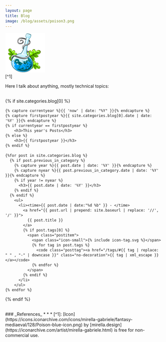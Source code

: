 ```yaml
---
layout: page
title: Blog
image: /blog/assets/poison3.png
---
```


![](/blog/assets/poison3.png)
<br>
[^1]

Here I talk about anything, mostly technical topics:

<br>
<section>
  {% if site.categories.blog[0] %}

    {% capture currentyear %}{{ 'now' | date: "%Y" }}{% endcapture %}
    {% capture firstpostyear %}{{ site.categories.blog[0].date | date: '%Y' }}{% endcapture %}
    {% if currentyear == firstpostyear %}
        <h3>This year's Posts</h3>
    {% else %}  
        <h3>{{ firstpostyear }}</h3>
    {% endif %}

    {%for post in site.categories.blog %}
      {% if post.previous_in_category %}
        {% capture year %}{{ post.date | date: '%Y' }}{% endcapture %}
        {% capture nyear %}{{ post.previous_in_category.date | date: '%Y' }}{% endcapture %}
        {% if year != nyear %}
          <h3>{{ post.date | date: '%Y' }}</h3>
        {% endif %}
      {% endif %}
        <ul>
          <li><time>{{ post.date | date:"%d %b" }} - </time>
            <a href="{{ post.url | prepend: site.baseurl | replace: '//', '/' }}">
              {{ post.title }}
            </a>
            {% if post.tags[0] %}
              <span class="postitem">
                <span class="icon-small">{% include icon-tag.svg %}</span>
                {% for tag in post.tags %}
                  <code class="posttag"><a href="/tags/#{{ tag | replace: " " , "-" | downcase }}" class="no-decoration">{{ tag | xml_escape }}</a></code>
                {% endfor %}
              </span>
            {% endif %}
          </li>
        </ul>
    {% endfor %}
  {% endif %}
</section>

<br>
### _References_
* * *
[^1]: [Icon](https://icons.iconarchive.com/icons/mirella-gabriele/fantasy-mediaeval/128/Poison-blue-icon.png) by [mirella.design](https://iconarchive.com/artist/mirella-gabriele.html) is free for non-commercial use.